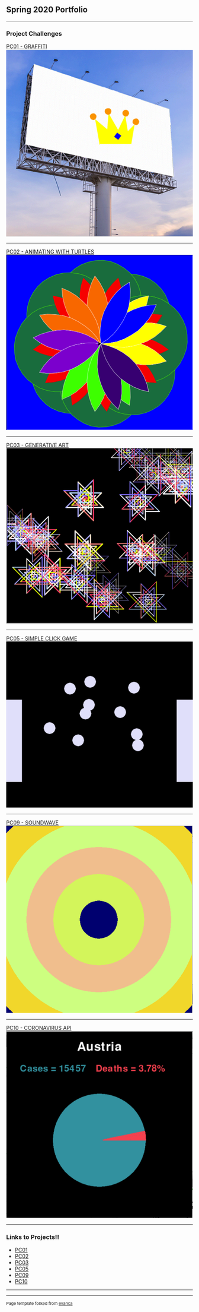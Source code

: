 ## Spring 2020 Portfolio

---

### Project Challenges 

[PC01 - GRAFFITI](https://github.com/michellio/portfolio2020/tree/master/PC01)
<img src="images/PC01.png?raw=true"/>

---
[PC02 - ANIMATING WITH TURTLES](https://github.com/michellio/portfolio2020/tree/master/PC02)
<img src="images/PC02.png?raw=true"/>

---
[PC03 - GENERATIVE ART](https://github.com/michellio/portfolio2020/tree/master/PC03)
<img src="images/PC03.png?raw=true"/>

---
[PC05 - SIMPLE CLICK GAME](https://github.com/michellio/portfolio2020/tree/master/PC05)
<img src="images/PC05.png?raw=true"/>

---

[PC09 - SOUNDWAVE](https://github.com/michellio/portfolio2020/tree/master/PC09)
<img src="images/PC09.png?raw=true"/>

---


[PC10 - CORONAVIRUS API](https://github.com/michellio/portfolio2020/tree/master/PC10)
<img src="images/PC10.png?raw=true"/>

---

### Links to Projects!!

- [PC01](https://github.com/michellio/portfolio2020/tree/master/PC01)
- [PC02](https://github.com/michellio/portfolio2020/tree/master/PC02)
- [PC03](https://github.com/michellio/portfolio2020/tree/master/PC03)
- [PC05](https://github.com/michellio/portfolio2020/tree/master/PC05)
- [PC09](https://github.com/michellio/portfolio2020/tree/master/PC09)
- [PC10](https://github.com/michellio/portfolio2020/tree/master/PC10)

---




---
<p style="font-size:11px">Page template forked from <a href="https://github.com/evanca/quick-portfolio">evanca</a></p>
<!-- Remove above link if you don't want to attibute -->
